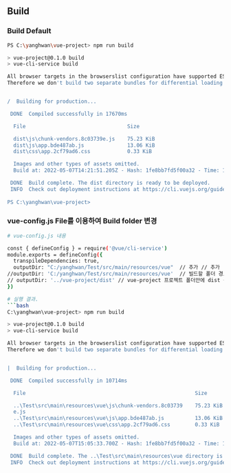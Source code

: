 ## Build

### Build Default
```bash
PS C:\yanghwan\vue-project> npm run build                                         

> vue-project@0.1.0 build
> vue-cli-service build

All browser targets in the browserslist configuration have supported ES module.
Therefore we don't build two separate bundles for differential loading.


/  Building for production...

 DONE  Compiled successfully in 17670ms                                                               오후 11:21:50

  File                                 Size                                 Gzipped

  dist\js\chunk-vendors.8c03739e.js    75.23 KiB                            28.05 KiB
  dist\js\app.bde487ab.js              13.06 KiB                            8.41 KiB
  dist\css\app.2cf79ad6.css            0.33 KiB                             0.23 KiB

  Images and other types of assets omitted.
  Build at: 2022-05-07T14:21:51.205Z - Hash: 1fe8bb7fd5f00a32 - Time: 17670ms

 DONE  Build complete. The dist directory is ready to be deployed.
 INFO  Check out deployment instructions at https://cli.vuejs.org/guide/deployment.html
       
PS C:\yanghwan\vue-project>

```

### vue-config.js File를 이용하여 Build folder 변경


```bash
# vue-config.js 내용

const { defineConfig } = require('@vue/cli-service')
module.exports = defineConfig({
  transpileDependencies: true,
  outputDir: "C:/yanghwan/Test/src/main/resources/vue"  // 추가 // 추가 
//outputDir: 'C:/yanghwan/Test/src/main/resources/vue'  // 빌드할 폴더 경로
// outputDir: '../vue-project/dist' // vue-project 프로젝트 폴더안에 dist 폴더안에 빌드!
})

# 실행 결과.
```bash
C:\yanghwan\vue-project> npm run build                    

> vue-project@0.1.0 build
> vue-cli-service build

All browser targets in the browserslist configuration have supported ES module.
Therefore we don't build two separate bundles for differential loading.


|  Building for production...

 DONE  Compiled successfully in 10714ms                                                               오전 12:05:33

  File                                                       Size                      Gzipped

  ..\Test\src\main\resources\vue\js\chunk-vendors.8c03739    75.23 KiB                 28.05 KiB
  e.js
  ..\Test\src\main\resources\vue\js\app.bde487ab.js          13.06 KiB                 8.41 KiB
  ..\Test\src\main\resources\vue\css\app.2cf79ad6.css        0.33 KiB                  0.23 KiB

  Images and other types of assets omitted.
  Build at: 2022-05-07T15:05:33.700Z - Hash: 1fe8bb7fd5f00a32 - Time: 10714ms

 DONE  Build complete. The ..\Test\src\main\resources\vue directory is ready to be deployed.
 INFO  Check out deployment instructions at https://cli.vuejs.org/guide/deployment.html

```


```
